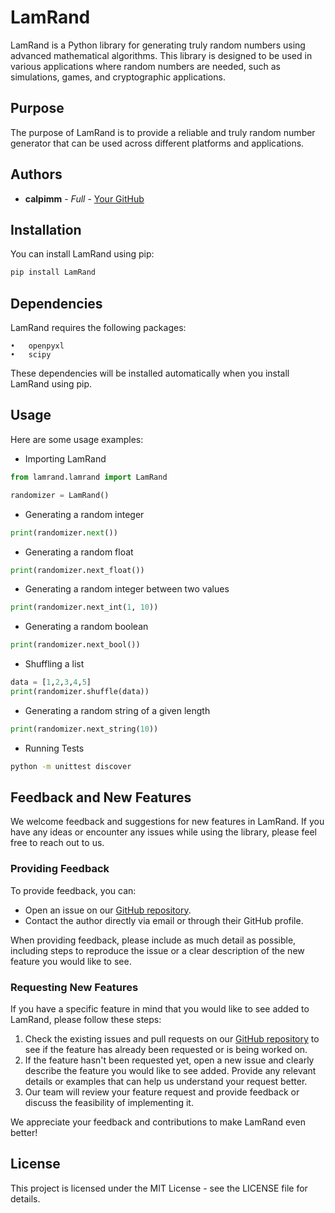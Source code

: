 # LamRand

LamRand is a Python library for generating truly random numbers using advanced mathematical algorithms. This library is designed to be used in various applications where random numbers are needed, such as simulations, games, and cryptographic applications.

## Purpose

The purpose of LamRand is to provide a reliable and truly random number generator that can be used across different platforms and applications.

## Authors

- **calpimm** - *Full* - [Your GitHub](https://github.com/calpimm)

## Installation


You can install LamRand using pip:

```bash
pip install LamRand
```

## Dependencies

LamRand requires the following packages:

	•	openpyxl
	•	scipy

These dependencies will be installed automatically when you install LamRand using pip.


## Usage

Here are some usage examples:

- Importing LamRand

```python
from lamrand.lamrand import LamRand

randomizer = LamRand()
```

- Generating a random integer

```python
print(randomizer.next())
```

- Generating a random float

```python
print(randomizer.next_float())
```

- Generating a random integer between two values

```python
print(randomizer.next_int(1, 10))
```

- Generating a random boolean

```python
print(randomizer.next_bool())
```

- Shuffling a list

```python
data = [1,2,3,4,5]
print(randomizer.shuffle(data))
```

- Generating a random string of a given length

```python
print(randomizer.next_string(10))
```
- Running Tests

```bash
python -m unittest discover
```

## Feedback and New Features

We welcome feedback and suggestions for new features in LamRand. If you have any ideas or encounter any issues while using the library, please feel free to reach out to us.

### Providing Feedback
To provide feedback, you can:
- Open an issue on our [GitHub repository](https://github.com/calpimm/LamRand/issues).
- Contact the author directly via email or through their GitHub profile.

When providing feedback, please include as much detail as possible, including steps to reproduce the issue or a clear description of the new feature you would like to see.

### Requesting New Features
If you have a specific feature in mind that you would like to see added to LamRand, please follow these steps:
1. Check the existing issues and pull requests on our [GitHub repository](https://github.com/calpimm/LamRand) to see if the feature has already been requested or is being worked on.
2. If the feature hasn't been requested yet, open a new issue and clearly describe the feature you would like to see added. Provide any relevant details or examples that can help us understand your request better.
3. Our team will review your feature request and provide feedback or discuss the feasibility of implementing it.

We appreciate your feedback and contributions to make LamRand even better!


## License

This project is licensed under the MIT License - see the LICENSE file for details.
